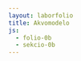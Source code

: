```yaml
---
layout: laborfolio
title: Akvomodelo
js:
  - folio-0b
  - sekcio-0b
---
```


<div id="akvomodelo"></div>

<script async src="https://unpkg.com/es-module-shims@1.6.3/dist/es-module-shims.js"></script>

<script type="importmap">
  {
    "imports": {
      "three": "https://unpkg.com/three@0.155.0/build/three.module.js",
      "three/addons/": "https://unpkg.com/three@0.155.0/examples/jsm/"
    }
  }
</script>

<script type="module">

import * as THREE from 'three';
import { OrbitControls } from 'three/addons/controls/OrbitControls.js';

const LARĜO = 600;
const ALTO = 500;
const DEBUG = false;


//############### sceno + kamerao
const bildigo = new THREE.WebGLRenderer();
bildigo.setSize( LARĜO, ALTO );
document.getElementById('akvomodelo').appendChild( bildigo.domElement );

const sceno = new THREE.Scene();
const rigardo = 1.5; // -/+-koordinato por la larĝo de ortografia kamerao, estu pli granda ol 1.0!
const kamerao = new THREE.OrthographicCamera( -rigardo, rigardo, rigardo, -rigardo, 1, 1000 );
const orbito = new OrbitControls( kamerao, bildigo.domElement );
//const kamerao = new THREE.OrthographicCamera( LARĜO/- 2, LARĜO/2, ALTO/2, ALTO/- 2, 1, 1000 );

//const kamerao = new THREE.PerspectiveCamera( 25, LARĜO / ALTO, 0.1, 1000 );

kamerao.position.set( -100, 20, 100);
orbito.update();

//kamerao.position.y = 0.4;
sceno.add( kamerao );


//kp https://chriscourses.com/blog/a-comprehensive-guide-to-materials-in-threejs
/*
const lumo = new THREE.AmbientLight( 0x404040 ); // soft white light
sceno.add( lumo );
*/

const direktlumo = new THREE.DirectionalLight(0xfcffe0, 9.9);
direktlumo.position.z = 30;
direktlumo.position.y = 10;
sceno.add(direktlumo);


//############### modelo

// http://heightmap.mxgr.fr
// https://tangrams.github.io/heightmapper/#5.325/58.098/27.016

function ebeno(y, koloro = 0xff0000, dy = 0) {

    const geometrio = new THREE.BufferGeometry();
    let ind = [], vert = new Float32Array(3*4); // po tri koordinatoj

    const v = new Float32Array([
        -1.0, y-dy,  1.0,
         1.0, y,  1.0,
         1.0, y, -1.0,
        -1.0, y-dy, -1.0]);

    const i = [
        0, 1, 2,
        0, 2, 3
    ];

    geometrio.setIndex( i );
    geometrio.setAttribute( 'position', new THREE.BufferAttribute( v, 3 ) );

    const materialo = new THREE.MeshBasicMaterial( { color: koloro });
    materialo.side = THREE.DoubleSide;
    const krado = new THREE.Mesh( geometrio, materialo); // dratoj|materialo );

    sceno.add(krado);
}

/**
 * y: ses malkreskantaj y-koordinatoj laŭ zigzaga linio: supre angulo - supra mezo - flanko meznivela - mezo meznivela - malsupra angulo - malsupra mezo
 **/
function supro(y, koloro = 0xff0000) {

    const tx_altoj = new THREE.TextureLoader().load("inc/tereno_alt.png");
    const tx_koloroj = new THREE.TextureLoader().load("inc/tereno_klr.png");
/*
    const geometrio = new THREE.BufferGeometry();
    let ind = [], vert = new Float32Array(3*4); // po tri koordinatoj

    // verticoj: terenprofilo rigardata de la flanko kun 
    // deklivo grimpanta maldekstre dekstren
    const v = new Float32Array([
        // antaŭa profilflanko
        -1.0, y[4],  1.0,
         0.0, y[2],  1.0,
         1.0, y[0],  1.0,
        // valo
        -1.0, y[5],  0.0,
        -0.5, y[3],  0.0,
         1.0, y[1],  0.0,
        // malantaŭa profilflanko
        -1.0, y[4], -1.0,
         0.0, y[2], -1.0,
         1.0, y[0], -1.0]);


    const uv = new Float32Array([
        // antaŭa profilflanko
        1,0,
        1,0.5,
        1,1,
        // valo
        0.5,0,
        0.5,0.25,
        0.5,1,
        // malantaŭa profilflanko
        0,0,
        0,0.5,
        0,1
    ]);


    const i = [
        // antaŭa malsupra (maldekstra) angulo
        0, 1, 4,
        4, 3, 0,
        // antaŭa supra (dekstra) angulo
        1, 2, 5,
        5, 4, 1 ,
        // malantaŭa malsupra angulo
        3, 4, 6,
        6, 4, 7,
        // malantaŭa supra angulo
        4, 5, 7,
        7, 5, 8
    ];

*/
/*
    geometrio.setIndex( i );
    geometrio.setAttribute( 'position', new THREE.BufferAttribute( v, 3 ) );
    geometrio.setAttribute( 'uv', new THREE.BufferAttribute( uv, 2 ) );
    geometrio.computeVertexNormals();
    */

    const geometrio = new THREE.PlaneGeometry( 2,2,100,100 );
    geometrio.rotateX(-Math.PI * 0.5).rotateY(Math.PI * 0.5);

    //const materialo = new THREE.MeshStandardMaterial( { color: koloro} );
    /*
    const materialo = new THREE.MeshLambertMaterial({ color: koloro });

    // kp https://sbcode.net/threejs/meshlambertmaterial/
    new THREE.TextureLoader().load("inc/rivero2.png", function ( texture ) {
        materialo.map = texture
    });
    */
    const materialo = new THREE.MeshLambertMaterial({ map: tx_koloroj, 
        displacementMap: tx_altoj, displacementScale: 0.25 }); //, normalMapType: THREE.ObjectSpaceNormalMap }); // , color: koloro

    //materialo.color.setHex(koloro);
    // materialo.normalScale.set( 0.01, 0.01 );
    materialo.side = THREE.DoubleSide;
    if (DEBUG) materialo.wireframe = true;
    const krado = new THREE.Mesh( geometrio, materialo ); //materialo); // dratoj|materialo );

    sceno.add(krado);
/*
    if (DEBUG) {
        // por sencimigo montru ankaŭ la eĝojn
        const dgeo = new THREE.EdgesGeometry( geometrio ); // or WireframeGeometry( geometry )
        //const dmat = new THREE.LineBasicMaterial( { color: 0xffffff, linewidth: 2 } );
        const dmat = new THREE.LineDashedMaterial( {
            color: 0xffffff,
            linewidth: 2,
            scale: 1,
            dashSize: 3,
            gapSize: 4,
        } );
        const drat = new THREE.LineSegments( dgeo, dmat );
        sceno.add( drat );
    }
    */
}

// vd. https://redstapler.co/three-js-realistic-rain-tutorial/
let pluv_geom;

function pluvo(y0,n_eroj=1000) {
    const pluveroj = []; new Float32Array(n_eroj);
    for (let i=0;i<n_eroj;i++) {
        const x = THREE.MathUtils.randFloatSpread( .5 );
        const y = y0 - THREE.MathUtils.randFloatSpread( .5 );
        const z = THREE.MathUtils.randFloatSpread( .5 );
        pluveroj.push( x, y, z );
    }

    pluv_geom = new THREE.BufferGeometry();
    pluv_geom.setAttribute( 'position', new THREE.Float32BufferAttribute( pluveroj, 3 ) );

    const pluv_materialo = new THREE.PointsMaterial({
        color: 0xaaaaaa,
        //vertexColors: THREE.VertexColors, 
        size: 1,
        transparent: false
    });
    const pluvo = new THREE.Points(pluv_geom,pluv_materialo);
    sceno.add(pluvo);
}

// krado
ebeno(-0.9, 0x754515, 0.1);
ebeno(-0.5, 0x2757a3, 0.2);
const s = 0.5;
supro([s, s-.3, s-.35, s-.7, s-.6, s-.75], 0x3ba617);
pluvo(.9,200);


function animate() {
	requestAnimationFrame( animate );

    // cube.rotation.x += 0.01;
	// cube.rotation.y += 0.01;

	// required if orbito.enableDamping or orbito.autoRotate are set to true
	// orbito.update();

    // movu pluvon
    const pluveroj = pluv_geom.getAttribute('position');
    const eroj = pluveroj.array;
    for (let i=0; i<eroj.length; i++) {
        if (i%3 == 1) {
            let y = eroj[i];
            y -= .01;
            if (y<0.5) y = .9;
            eroj[i] = y;
        }
    }
    pluv_geom.setAttribute( 'position', pluveroj);
    

    //verticesNeedUpdate = true;
    pluv_geom.rotateY(0.008);

    // rebildigu
	bildigo.render( sceno, kamerao );
}
animate();

</script>